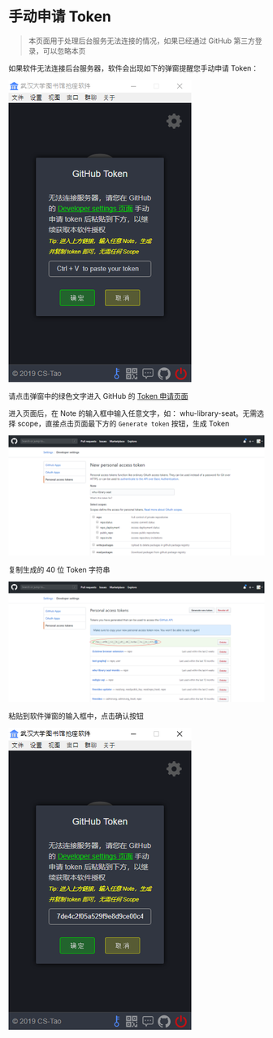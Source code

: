 # 手动申请 Token

> 本页面用于处理后台服务无法连接的情况，如果已经通过 GitHub 第三方登录，可以忽略本页

如果软件无法连接后台服务器，软件会出现如下的弹窗提醒您手动申请 Token：

![1.png](https://raw.githubusercontent.com/CS-Tao/github-content/master/contents/github/whu-library-seat/ManualToken/1.png)

请点击弹窗中的绿色文字进入 GitHub 的 [Token 申请页面](https://github.com/settings/tokens/new)

进入页面后，在 Note 的输入框中输入任意文字，如： whu-library-seat。无需选择 scope，直接点击页面最下方的 `Generate token` 按钮，生成 Token

![2.png](https://raw.githubusercontent.com/CS-Tao/github-content/master/contents/github/whu-library-seat/ManualToken/2.png)

复制生成的 40 位 Token 字符串

![3.png](https://raw.githubusercontent.com/CS-Tao/github-content/master/contents/github/whu-library-seat/ManualToken/3.png)

粘贴到软件弹窗的输入框中，点击确认按钮

![4.png](https://raw.githubusercontent.com/CS-Tao/github-content/master/contents/github/whu-library-seat/ManualToken/4.png)
